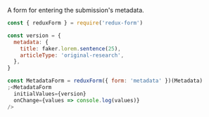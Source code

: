 A form for entering the submission's metadata.

```js
const { reduxForm } = require('redux-form')

const version = {
  metadata: {
    title: faker.lorem.sentence(25),
    articleType: 'original-research',
  },
}

const MetadataForm = reduxForm({ form: 'metadata' })(Metadata)
;<MetadataForm
  initialValues={version}
  onChange={values => console.log(values)}
/>
```
